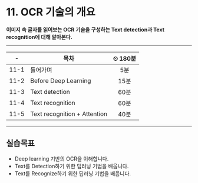 # 11. OCR 기술의 개요

**이미지 속 글자를 읽어보는 OCR 기술을 구성하는 Text detection과 Text recognition에 대해 알아본다.**

---

|-|목차|⏲ 180분|
|:---:|---|:---:|
|11-1| 들어가며 | 5분|
|11-2| Before Deep Learning | 15분|
|11-3| Text detection | 60분|
|11-4| Text recognition | 60분|
|11-5| Text recognition + Attention | 40분|

---

## 실습목표

- Deep learning 기반의 OCR을 이해합니다.
- Text를 Detection하기 위한 딥러닝 기법을 배웁니다.
- Text를 Recognize하기 위한 딥러닝 기법을 배웁니다.

